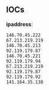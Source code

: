 
## IOCs

__ipaddress__:

```text
146.70.45.222
67.213.219.219
146.70.45.213
92.119.179.87
146.70.45.221
92.119.179.94
67.213.219.219
92.119.179.87
92.119.179.92
141.164.35.138
```